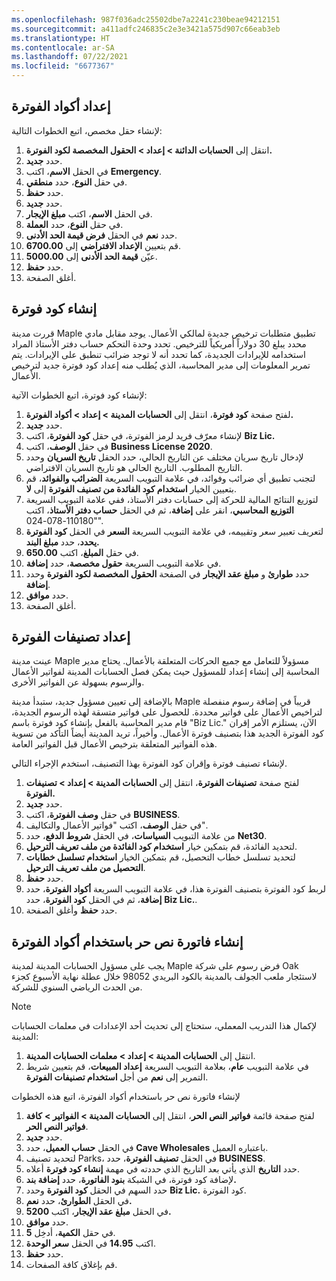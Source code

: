 ```yaml
---
ms.openlocfilehash: 987f036adc25502dbe7a2241c230beae94212151
ms.sourcegitcommit: a411adfc246835c2e3e3421a575d907c66eab3eb
ms.translationtype: HT
ms.contentlocale: ar-SA
ms.lasthandoff: 07/22/2021
ms.locfileid: "6677367"
---
```


## <a name="set-up-billing-codes"></a>إعداد أكواد الفوترة

لإنشاء حقل مخصص، اتبع الخطوات التالية:

1.  انتقل إلى **الحسابات الدائنة > إعداد > الحقول المخصصة لكود الفوترة.**
2.  حدد **جديد‎**.
3.  في الحقل **الاسم**، اكتب **Emergency‎‎**.
4.  في حقل **النوع**، حدد **منطقي**.
5.  حدد **حفظ**.
6.  حدد **جديد‎**.
7.  في الحقل **الاسم**، اكتب **مبلغ الإيجار**.
8.  في حقل **النوع**، حدد **العملة**.
9.  حدد **نعم** في الحقل **فرض قيمة الحد الأدنى**.
10. قم بتعيين **الإعداد الافتراضي** إلى **6700.00**.
11. عيّن **قيمة الحد الأدنى** إلى **5000.00**.
12. حدد **حفظ**.
13. أغلق الصفحة.

## <a name="create-a-billing-code"></a>إنشاء كود فوترة

قررت مدينة Maple تطبيق متطلبات ترخيص جديدة لمالكي الأعمال. يوجد مقابل مادي محدد يبلغ 30 دولاراً أمريكياً للترخيص. تحدد وحدة التحكم حساب دفتر الأستاذ المراد استخدامه للإيرادات الجديدة، كما تحدد أنه لا توجد ضرائب تنطبق على الإيرادات.
يتم تمرير المعلومات إلى مدير المحاسبة، الذي يُطلب منه إعداد كود فوترة جديد لترخيص الأعمال.

لإنشاء كود فوترة، اتبع الخطوات الآتية:

1.  لفتح صفحة **كود فوترة**، انتقل إلى **الحسابات المدينة > إعداد > أكواد الفوترة.**
2.  حدد **جديد**.
3.  لإنشاء معرّف فريد لرمز الفوترة، في حقل **كود الفوترة**، اكتب **Biz Lic.**
4.  في حقل **الوصف**، اكتب **Business License 2020**.
5.  لإدخال تاريخ سريان مختلف عن التاريخ الحالي، حدد الحقل **تاريخ السريان** وحدد التاريخ المطلوب. التاريخ الحالي هو تاريخ السريان الافتراضي.
6.  لتجنب تطبيق أي ضرائب وفوائد، في علامة التبويب السريعة **الضرائب والفوائد**، قم بتعيين الخيار **استخدام كود الفائدة من تصنيف الفوترة** إلى **لا**. 
7.  لتوزيع النتائج المالية للحركة إلى حسابات دفتر الأستاذ، ففي علامة التبويب السريعة **التوزيع المحاسبي**، انقر على **إضافة**، ثم في الحقل **حساب دفتر الأستاذ**، اكتب "110180-078-024".
8.  لتعريف تعبير سعر وتقييمه، في علامة التبويب السريعة **السعر** في الحقل **كود الفوترة يحدد**، حدد **مبلغ البند.**
9.  في حقل **المبلغ**، اكتب **650.00**.
10. في علامة التبويب السريعة **حقول مخصصة**، حدد **إضافة**.
11. حدد **طوارئ** و **مبلغ عقد الإيجار** في الصفحة **الحقول المخصصة لكود الفوترة** وحدد **إضافة**.
12. حدد **موافق**.
13. أغلق الصفحة.

## <a name="set-up-billing-classifications"></a>إعداد تصنيفات الفوترة

عينت مدينة Maple مسؤولاً للتعامل مع جميع الحركات المتعلقة بالأعمال. يحتاج مدير المحاسبة إلى إنشاء إعداد للمسؤول حيث يمكن فصل الحسابات المدينة لفواتير الأعمال والرسوم بسهولة عن الفواتير الأخرى.

بالإضافة إلى تعيين مسؤول جديد، ستبدأ مدينة Maple قريباً في إضافة رسوم منفصلة لتراخيص الأعمال على فواتير محددة. للحصول على فواتير متسقة لهذه الرسوم الجديدة، قام مدير المحاسبة بالفعل بإنشاء كود فوترة باسم "Biz Lic." الآن، يستلزم الأمر إقران كود الفوترة الجديد هذا بتصنيف فوترة الأعمال. وأخيراً، تريد المدينة أيضاً التأكد من تسوية هذه الفواتير المتعلقة بترخيص الأعمال قبل الفواتير العامة.

لإنشاء تصنيف فوترة وإقران كود الفوترة بهذا التصنيف، استخدم الإجراء التالي.

1.  لفتح صفحة **تصنيفات الفوترة**، انتقل إلى **الحسابات المدينة > إعداد > تصنيفات الفوترة.**
2.  حدد **جديد**.
3.  في حقل **وصف الفوترة**، اكتب **BUSINESS**.
4.  في حقل **الوصف**، اكتب "فواتير الأعمال والتكاليف".
5.  من علامة التبويب **السياسات**، في الحقل **شروط الدفع**، حدد **Net30**.
6.  لتحديد الفائدة، قم بتمكين خيار **استخدام كود الفائدة من ملف تعريف الترحيل**.
7.  لتحديد تسلسل خطاب التحصيل، قم بتمكين الخيار **استخدام تسلسل خطابات التحصيل من ملف تعريف الترحيل**.
8.  حدد **حفظ**.
9.  لربط كود الفوترة بتصنيف الفوترة هذا، في علامة التبويب السريعة **أكواد الفوترة**، حدد **إضافة**، ثم في الحقل **كود الفوترة**، حدد **Biz Lic.**.
10. حدد **حفظ** وأغلق الصفحة.

## <a name="create-a-free-text-invoice-by-using-billing-codes"></a>إنشاء فاتورة نص حر باستخدام أكواد الفوترة

يجب على مسؤول الحسابات المدينة لمدينة Maple فرض رسوم على شركة Oak لاستئجار ملعب الجولف بالمدينة بالكود البريدي 98052 خلال عطلة نهاية الأسبوع كجزء من الحدث الرياضي السنوي للشركة.

> [!NOTE] 
> لإكمال هذا التدريب المعملي، ستحتاج إلى تحديث أحد الإعدادات في معلمات الحسابات المدينة:

1. انتقل إلى **الحسابات المدينة > إعداد > معلمات الحسابات المدينة**.
2. في علامة التبويب **عام**، بعلامة التبويب السريعة **إعداد المبيعات**، قم بتعيين شريط التمرير إلى **نعم** من أجل **استخدام تصنيفات الفوترة**.

لإنشاء فاتورة نص حر باستخدام أكواد الفوترة، اتبع هذه الخطوات

1.  لفتح صفحة قائمة **فواتير النص الحر**، انتقل إلى **الحسابات المدينة > الفواتير >** **كافة فواتير النص الحر**.
2.  حدد **جديد**.
3.  في الحقل **حساب العميل**، حدد **Cave Wholesales** باعتباره العميل.
4.  لتحديد تصنيف Parks، في الحقل **تصنيف الفوترة**، حدد **BUSINESS‎**.
7.  حدد **التاريخ** الذي يأتي بعد التاريخ الذي حددته في مهمة **إنشاء كود فوترة** أعلاه.
5.  لإضافة كود فوترة، في الشبكة **بنود الفاتورة**، حدد **إضافة بند.**
6.  حدد السهم في الحقل **كود الفوترة** وحدد **Biz Lic.** كود الفوترة.
7.  في الحقل **الطوارئ**، حدد **نعم.**
11. في الحقل **مبلغ عقد الإيجار**، اكتب **5200.**
12. حدد **موافق**.
12. في حقل **الكمية**، أدخِل **5**.
8.  اكتب **14.95** في الحقل **سعر الوحدة**.
9.  حدد **حفظ**.
10. قم بإغلاق كافة الصفحات.

